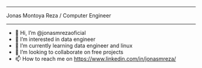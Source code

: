 ************************************************
Jonas Montoya Reza / Computer Engineer                            
************************************************

- 👋 Hi, I’m @jonasmrezaoficial
- 👀 I’m interested in data engineer
- 🌱 I’m currently learning data engineer and linux
- 💞️ I’m looking to collaborate on free projects
- 📫 How to reach me on https://www.linkedin.com/in/jonasmreza/
